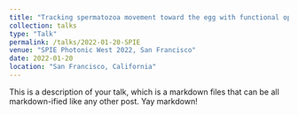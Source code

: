 ```yaml
---
title: "Tracking spermatozoa movement toward the egg with functional optical coherence tomography"
collection: talks
type: "Talk"
permalink: /talks/2022-01-20-SPIE
venue: "SPIE Photonic West 2022, San Francisco"
date: 2022-01-20
location: "San Francisco, California"
---
```


This is a description of your talk, which is a markdown files that can be all markdown-ified like any other post. Yay markdown!
